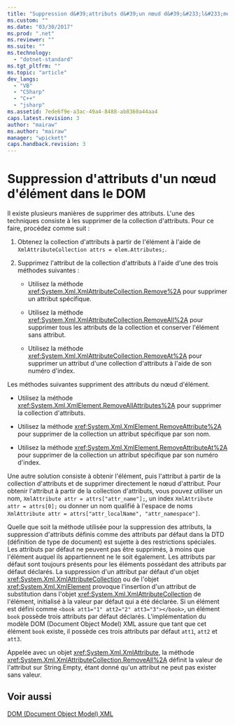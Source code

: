 ```yaml
---
title: "Suppression d&#39;attributs d&#39;un nœud d&#39;&#233;l&#233;ment dans le DOM | Microsoft Docs"
ms.custom: ""
ms.date: "03/30/2017"
ms.prod: ".net"
ms.reviewer: ""
ms.suite: ""
ms.technology: 
  - "dotnet-standard"
ms.tgt_pltfrm: ""
ms.topic: "article"
dev_langs: 
  - "VB"
  - "CSharp"
  - "C++"
  - "jsharp"
ms.assetid: 7ede6f9e-a3ac-49a4-8488-ab8360a44aa4
caps.latest.revision: 3
author: "mairaw"
ms.author: "mairaw"
manager: "wpickett"
caps.handback.revision: 3
---
```

# Suppression d&#39;attributs d&#39;un nœud d&#39;&#233;l&#233;ment dans le DOM
Il existe plusieurs manières de supprimer des attributs.  L'une des techniques consiste à les supprimer de la collection d'attributs.  Pour ce faire, procédez comme suit :  
  
1.  Obtenez la collection d'attributs à partir de l'élément à l'aide de `XmlAttributeCollection attrs = elem.Attributes;`.  
  
2.  Supprimez l'attribut de la collection d'attributs à l'aide d'une des trois méthodes suivantes :  
  
    -   Utilisez la méthode <xref:System.Xml.XmlAttributeCollection.Remove%2A> pour supprimer un attribut spécifique.  
  
    -   Utilisez la méthode <xref:System.Xml.XmlAttributeCollection.RemoveAll%2A> pour supprimer tous les attributs de la collection et conserver l'élément sans attribut.  
  
    -   Utilisez la méthode <xref:System.Xml.XmlAttributeCollection.RemoveAt%2A> pour supprimer un attribut d'une collection d'attributs à l'aide de son numéro d'index.  
  
 Les méthodes suivantes suppriment des attributs du nœud d'élément.  
  
-   Utilisez la méthode <xref:System.Xml.XmlElement.RemoveAllAttributes%2A> pour supprimer la collection d'attributs.  
  
-   Utilisez la méthode <xref:System.Xml.XmlElement.RemoveAttribute%2A> pour supprimer de la collection un attribut spécifique par son nom.  
  
-   Utilisez la méthode <xref:System.Xml.XmlElement.RemoveAttributeAt%2A> pour supprimer de la collection un attribut spécifique par son numéro d'index.  
  
 Une autre solution consiste à obtenir l'élément, puis l'attribut à partir de la collection d'attributs et de supprimer directement le nœud d'attribut.  Pour obtenir l'attribut à partir de la collection d'attributs, vous pouvez utiliser un nom, `XmlAttribute attr = attrs["attr_name"];`, un index `XmlAttribute attr = attrs[0];` ou donner un nom qualifié à l'espace de noms `XmlAttribute attr = attrs["attr_localName", "attr_namespace"]`.  
  
 Quelle que soit la méthode utilisée pour la suppression des attributs, la suppression d'attributs définis comme des attributs par défaut dans la DTD \(définition de type de document\) est sujette à des restrictions spéciales.  Les attributs par défaut ne peuvent pas être supprimés, à moins que l'élément auquel ils appartiennent ne le soit également.  Les attributs par défaut sont toujours présents pour les éléments possédant des attributs par défaut déclarés.  La suppression d'un attribut par défaut d'un objet <xref:System.Xml.XmlAttributeCollection> ou de l'objet <xref:System.Xml.XmlElement> provoque l'insertion d'un attribut de substitution dans l'objet <xref:System.Xml.XmlAttributeCollection> de l'élément, initialisé à la valeur par défaut qui a été déclarée.  Si un élément est défini comme `<book att1="1" att2="2" att3="3"></book>`, un élément `book` possède trois attributs par défaut déclarés.  L'implémentation du modèle DOM \(Document Object Model\) XML assure que tant que cet élément `book`  existe, il possède ces trois attributs par défaut `att1`, `att2` et `att3`.  
  
 Appelée avec un objet <xref:System.Xml.XmlAttribute>, la méthode <xref:System.Xml.XmlAttributeCollection.RemoveAll%2A> définit la valeur de l'attribut sur String.Empty, étant donné qu'un attribut ne peut pas exister sans valeur.  
  
## Voir aussi  
 [DOM \(Document Object Model\) XML](../../../../docs/standard/data/xml/xml-document-object-model-dom.md)
